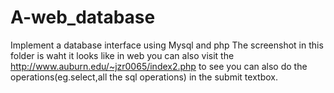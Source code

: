 # A-web_database
Implement a database interface using Mysql and php
The screenshot in this folder is waht it looks like in web
you can also visit the http://www.auburn.edu/~jzr0065/index2.php to see
you can also do the operations(eg.select,all the sql operations) in the submit textbox.
